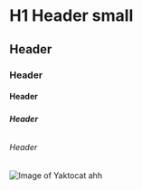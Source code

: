 # <h1> H1 Header small
## <h2> Header
### <h3> Header
#### <h4> Header
##### <h5> Header
###### <h6> Header
  
![Image of Yaktocat ahh](https://octodex.github.com/images/yaktocat.png)
